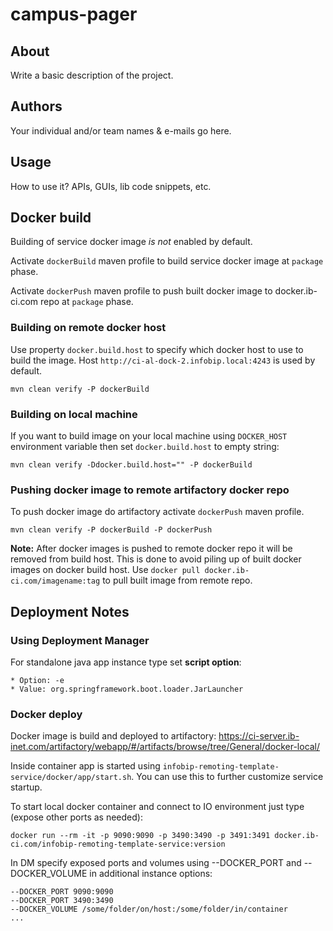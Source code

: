 
# campus-pager

## About

Write a basic description of the project.

## Authors

Your individual and/or team names & e-mails go here.

## Usage

How to use it? APIs, GUIs, lib code snippets, etc.

## Docker build

Building of service docker image _is not_ enabled by default.

Activate `dockerBuild` maven profile to build service docker image at `package` phase.

Activate `dockerPush` maven profile to push built docker image to docker.ib-ci.com repo at `package` phase.

### Building on remote docker host

Use property `docker.build.host` to specify which docker host to use to build the image.
Host `http://ci-al-dock-2.infobip.local:4243` is used by default.

```
mvn clean verify -P dockerBuild
```

### Building on local machine

If you want to build image on your local machine using `DOCKER_HOST` environment variable then set `docker.build.host` to empty string:

```
mvn clean verify -Ddocker.build.host="" -P dockerBuild
```

### Pushing docker image to remote artifactory docker repo

To push docker image do artifactory activate `dockerPush` maven profile.

```
mvn clean verify -P dockerBuild -P dockerPush
```

**Note:** 
After docker images is pushed to remote docker repo it will be removed from build host. 
This is done to avoid piling up of built docker images on docker build host. 
Use `docker pull docker.ib-ci.com/imagename:tag` to pull built image from remote repo.

## Deployment Notes

### Using Deployment Manager

For standalone java app instance type set **script option**:

    * Option: -e 
    * Value: org.springframework.boot.loader.JarLauncher

### Docker deploy

Docker image is build and deployed to artifactory: https://ci-server.ib-inet.com/artifactory/webapp/#/artifacts/browse/tree/General/docker-local/

Inside container app is started using `infobip-remoting-template-service/docker/app/start.sh`.
You can use this to further customize service startup.

To start local docker container and connect to IO environment just type (expose other ports as needed):

```
docker run --rm -it -p 9090:9090 -p 3490:3490 -p 3491:3491 docker.ib-ci.com/infobip-remoting-template-service:version
```

In DM specify exposed ports and volumes using --DOCKER_PORT and --DOCKER_VOLUME in additional instance options:

```
--DOCKER_PORT 9090:9090
--DOCKER_PORT 3490:3490
--DOCKER_VOLUME /some/folder/on/host:/some/folder/in/container
...
```
